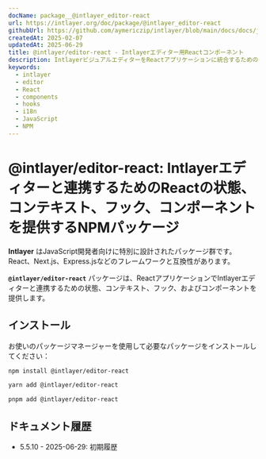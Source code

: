 ```yaml
---
docName: package__@intlayer_editor-react
url: https://intlayer.org/doc/package/@intlayer_editor-react
githubUrl: https://github.com/aymericzip/intlayer/blob/main/docs/docs/ja/packages/@intlayer/editor-react/index.md
createdAt: 2025-02-07
updatedAt: 2025-06-29
title: @intlayer/editor-react - Intlayerエディター用Reactコンポーネント
description: IntlayerビジュアルエディターをReactアプリケーションに統合するためのReactコンポーネントとフックを提供するNPMパッケージ。
keywords:
  - intlayer
  - editor
  - React
  - components
  - hooks
  - i18n
  - JavaScript
  - NPM
---
```


# @intlayer/editor-react: Intlayerエディターと連携するためのReactの状態、コンテキスト、フック、コンポーネントを提供するNPMパッケージ

**Intlayer** はJavaScript開発者向けに特別に設計されたパッケージ群です。React、Next.js、Express.jsなどのフレームワークと互換性があります。

**`@intlayer/editor-react`** パッケージは、ReactアプリケーションでIntlayerエディターと連携するための状態、コンテキスト、フック、およびコンポーネントを提供します。

## インストール

お使いのパッケージマネージャーを使用して必要なパッケージをインストールしてください：

```bash
npm install @intlayer/editor-react
```

```bash
yarn add @intlayer/editor-react
```

```bash
pnpm add @intlayer/editor-react
```

## ドキュメント履歴

- 5.5.10 - 2025-06-29: 初期履歴
